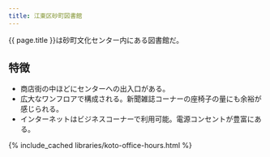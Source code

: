 ```yaml
---
title: 江東区砂町図書館
---
```


{{ page.title }}は砂町文化センター内にある図書館だ。

## 特徴

* 商店街の中ほどにセンターへの出入口がある。
* 広大なワンフロアで構成される。新聞雑誌コーナーの座椅子の量にも余裕が感じられる。
* インターネットはビジネスコーナーで利用可能。電源コンセントが豊富にある。

{% include_cached libraries/koto-office-hours.html %}

